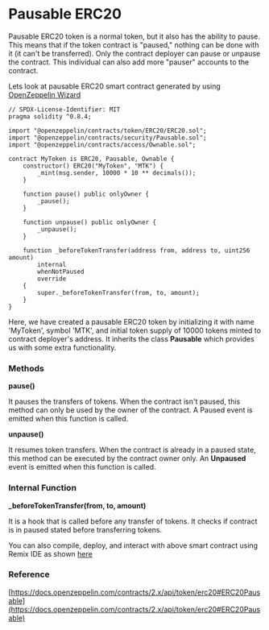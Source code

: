 # Pausable ERC20

Pausable ERC20 token is a normal token, but it also has the ability to pause. This means that if the token contract is "paused," nothing can be done with it (it can't be transferred). Only the contract deployer can pause or unpause the contract. This individual can also add more "pauser" accounts to the contract.

Lets look at pausable ERC20 smart contract generated by using [OpenZeppelin Wizard](https://wizard.openzeppelin.com)

```
// SPDX-License-Identifier: MIT
pragma solidity ^0.8.4;

import "@openzeppelin/contracts/token/ERC20/ERC20.sol";
import "@openzeppelin/contracts/security/Pausable.sol";
import "@openzeppelin/contracts/access/Ownable.sol";

contract MyToken is ERC20, Pausable, Ownable {
    constructor() ERC20("MyToken", "MTK") {
        _mint(msg.sender, 10000 * 10 ** decimals());
    }

    function pause() public onlyOwner {
        _pause();
    }

    function unpause() public onlyOwner {
        _unpause();
    }

    function _beforeTokenTransfer(address from, address to, uint256 amount)
        internal
        whenNotPaused
        override
    {
        super._beforeTokenTransfer(from, to, amount);
    }
}
```

Here, we have created a pausable ERC20 token by initializing it with name 'MyToken', symbol 'MTK', and initial token supply of 10000 tokens minted to contract deployer's address. It inherits the class **Pausable** which provides us with some extra functionality.

### Methods

**pause()**

It pauses the transfers of tokens. When the contract isn't paused, this method can only be used by the owner of the contract. A Paused event is emitted when this function is called.

**unpause()**

It resumes token transfers. When the contract is already in a paused state, this method can be executed by the contract owner only. An **Unpaused** event is emitted when this function is called.

### Internal Function

**\_beforeTokenTransfer(from, to, amount)**

It is a hook that is called before any transfer of tokens. It checks if contract is in paused stated before transferring tokens.

You can also compile, deploy, and interact with above smart contract using Remix IDE as shown [here](../../using-remix/)

### Reference

[https://docs.openzeppelin.com/contracts/2.x/api/token/erc20#ERC20Pausable](https://docs.openzeppelin.com/contracts/2.x/api/token/erc20#ERC20Pausable)
